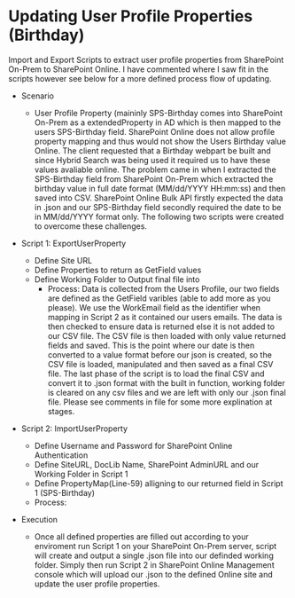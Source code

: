 # Updating User Profile Properties (Birthday)
Import and Export Scripts to extract user profile properties from SharePoint On-Prem to SharePoint Online. I have commented where I saw fit in the scripts however see below for a more defined process flow of updating. 

* Scenario
  * User Profile Property (maininly SPS-Birthday comes into SharePoint On-Prem as a extendedProperty in AD which is then mapped to the users SPS-Birthday field. SharePoint Online does not allow profile property mapping and thus would not show the Users Birthday value Online. The client requested that a Birthday webpart be built and since Hybrid Search was being used it required us to have these values avaliable online. The problem came in when I extracted the SPS-Birthday field from SharePoint On-Prem which extracted the birthday value in full date format (MM/dd/YYYY HH:mm:ss) and then saved into CSV. SharePoint Online Bulk API firstly expected the data in .json and our SPS-Birthday field secondly required the date to be in MM/dd/YYYY format only. The following two scripts were created to overcome these challenges. 

* Script 1: ExportUserProperty
  * Define Site URL 
  * Define Properties to return as GetField values
  * Define Working Folder to Output final file into
    * Process: Data is collected from the Users Profile, our two fields are defined as the GetField varibles (able to add more as you please). We use the WorkEmail field as the identifier when mapping in Script 2 as it contained our users emails. The data is then checked to ensure data is returned else it is not added to our CSV file. The CSV file is then loaded with only value returned fields and saved. This is the point where our date is then converted to a value format before our json is created, so the CSV file is loaded, manipulated and then saved as a final CSV file. The last phase of the script is to load the final CSV and convert it to .json format with the built in function, working folder is cleared on any csv files and we are left with only our .json final file. Please see comments in file for some more explination at stages. 

* Script 2: ImportUserProperty
  * Define Username and Password for SharePoint Online Authentication
  * Define SiteURL, DocLib Name, SharePoint AdminURL and our Working Folder in Script 1
  * Define PropertyMap(Line-59) alligning to our returned field in Script 1 (SPS-Birthday)
  * Process: 

* Execution
  * Once all defined properties are filled out according to your enviroment run Script 1 on your SharePoint On-Prem server, script will create and output a single .json file into our definded working folder. Simply then run Script 2 in SharePoint Online Management console which will upload our .json to the defined Online site and update the user profile properties.
